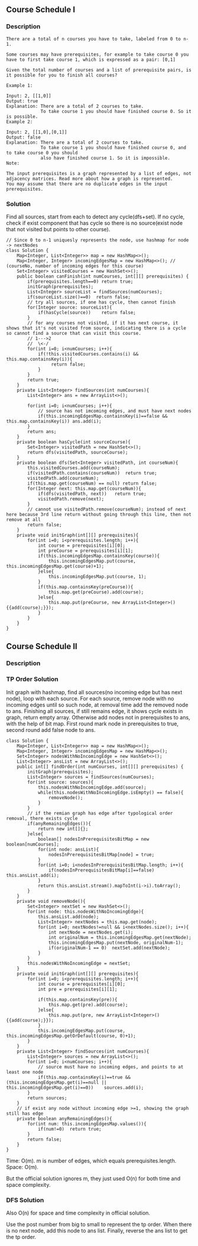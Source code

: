 ##  Course Schedule I
### Description

```
There are a total of n courses you have to take, labeled from 0 to n-1.

Some courses may have prerequisites, for example to take course 0 you have to first take course 1, which is expressed as a pair: [0,1]

Given the total number of courses and a list of prerequisite pairs, is it possible for you to finish all courses?

Example 1:

Input: 2, [[1,0]] 
Output: true
Explanation: There are a total of 2 courses to take. 
             To take course 1 you should have finished course 0. So it is possible.
Example 2:

Input: 2, [[1,0],[0,1]]
Output: false
Explanation: There are a total of 2 courses to take. 
             To take course 1 you should have finished course 0, and to take course 0 you should
             also have finished course 1. So it is impossible.
Note:

The input prerequisites is a graph represented by a list of edges, not adjacency matrices. Read more about how a graph is represented.
You may assume that there are no duplicate edges in the input prerequisites.
```

### Solution

Find all sources, start from each to detect any cycle(dfs+set). If no cycle, check if exist component that has cycle so there is no source(exist node that not visited but points to other course).


```
// Since 0 to n-1 uniquesly represents the node, use hashmap for node -> nextNodes
class Solution {
    Map<Integer, List<Integer>> map = new HashMap<>();
    Map<Integer, Integer> incomingEdgesMap = new HashMap<>(); // (courseNo, number of incoming edges for this course)
    Set<Integer> visitedCourses = new HashSet<>();
    public boolean canFinish(int numCourses, int[][] prerequisites) {
        if(prerequisites.length==0) return true;
        initGraph(prerequisites);
        List<Integer> sourceList = findSources(numCourses);
        if(sourceList.size()==0)  return false;
        // try all sources, if one has cycle, then cannot finish
        for(Integer source: sourceList){
            if(hasCycle(source))    return false;
        }
        // for any courses not visited, if it has next course, it shows that it's not visited from source, indicating there is a cycle so cannot find a source that can visit this course.
        // 1--->2
        //  \<-/
        for(int i=0; i<numCourses; i++){
            if(!this.visitedCourses.contains(i) && this.map.containsKey(i)){
                 return false;
            }
        }
        return true;
    }
    private List<Integer> findSources(int numCourses){
        List<Integer> ans = new ArrayList<>();
        
        for(int i=0; i<numCourses; i++){
            // source has not imcoming edges, and must have next nodes
            if(this.incomingEdgesMap.containsKey(i)==false && this.map.containsKey(i)) ans.add(i);
        }
        return ans;
    }
    private boolean hasCycle(int sourceCourse){
        Set<Integer> visitedPath = new HashSet<>();
        return dfs(visitedPath, sourceCourse);
    }
    private boolean dfs(Set<Integer> visitedPath, int courseNum){
        this.visitedCourses.add(courseNum);
        if(visitedPath.contains(courseNum))  return true;
        visitedPath.add(courseNum);
        if(this.map.get(courseNum) == null) return false;
        for(Integer next: this.map.get(courseNum)){
            if(dfs(visitedPath, next))   return true;
            visitedPath.remove(next);
        }
        // cannot use visitedPath.remove(courseNum); instead of next here because 3rd line return without going through this line, then not remove at all
        return false;
    }
    private void initGraph(int[][] prerequisites){
        for(int i=0; i<prerequisites.length; i++){
            int course = prerequisites[i][0];
            int preCourse = prerequisites[i][1];
            if(this.incomingEdgesMap.containsKey(course)){
                this.incomingEdgesMap.put(course, this.incomingEdgesMap.get(course)+1);
            }else{
                this.incomingEdgesMap.put(course, 1);
            }
            if(this.map.containsKey(preCourse)){
                this.map.get(preCourse).add(course);
            }else{
                this.map.put(preCourse, new ArrayList<Integer>(){{add(course);}});
            }
        }
    }
}
```


##  Course Schedule II

### Description

### TP Order Solution

Init graph with hashmap, find all sources(no incoming edge but has next node), loop with each source. For each source, remove node with no incoming edges until so such node, at removal time add the removed node to ans. Finishing all sources, if still remains edge, it shows cycle exists in graph, return empty array. Otherwise add nodes not in prerequisites to ans, with the help of bit map. First round mark node in prerequisites to true, second round add false node to ans.

```
class Solution {
    Map<Integer, List<Integer>> map = new HashMap<>();
    Map<Integer, Integer> incomingEdgesMap = new HashMap<>();
    Set<Integer> nodesWithNoIncomingEdge = new HashSet<>();
    List<Integer> ansList = new ArrayList<>();
    public int[] findOrder(int numCourses, int[][] prerequisites) {
        initGraph(prerequisites);
        List<Integer> sources = findSources(numCourses);
        for(int source: sources){
            this.nodesWithNoIncomingEdge.add(source);
            while(this.nodesWithNoIncomingEdge.isEmpty() == false){
                removeNode();
            }
        }
        // if the remian graph has edge after typological order removal, there exists cycle
        if(anyRemainingEdges()){
            return new int[]{};
        }else{
            boolean[] nodesInPrerequisitesBitMap = new boolean[numCourses];
            for(int node: ansList){
                nodesInPrerequisitesBitMap[node] = true;
            }
            for(int i=0; i<nodesInPrerequisitesBitMap.length; i++){
                if(nodesInPrerequisitesBitMap[i]==false)    this.ansList.add(i);
            }
            return this.ansList.stream().mapToInt(i->i).toArray();
        }
    }
    private void removeNode(){
        Set<Integer> nextSet = new HashSet<>();
        for(int node: this.nodesWithNoIncomingEdge){
            this.ansList.add(node);
            List<Integer> nextNodes = this.map.get(node);
            for(int i=0; nextNodes!=null && i<nextNodes.size(); i++){
                int nextNode = nextNodes.get(i);
                int originalNum = this.incomingEdgesMap.get(nextNode);
                this.incomingEdgesMap.put(nextNode, originalNum-1);
                if(originalNum-1 == 0)  nextSet.add(nextNode);
            }
        }
        this.nodesWithNoIncomingEdge = nextSet;
    }
    private void initGraph(int[][] prerequisites){
        for(int i=0; i<prerequisites.length; i++){
            int course = prerequisites[i][0];
            int pre = prerequisites[i][1];
            
            if(this.map.containsKey(pre)){
                this.map.get(pre).add(course);
            }else{
                this.map.put(pre, new ArrayList<Integer>(){{add(course);}});
            }
            this.incomingEdgesMap.put(course, this.incomingEdgesMap.getOrDefault(course, 0)+1);
        }
    }
    private List<Integer> findSources(int numCourses){
        List<Integer> sources = new ArrayList<>();
        for(int i=0; i<numCourses; i++){
            // source must have no incoming edges, and points to at least one node
            if(this.map.containsKey(i)==true && (this.incomingEdgesMap.get(i)==null || this.incomingEdgesMap.get(i)==0))    sources.add(i);
        }
        return sources;
    }
    // if exist any node without incoming edge >=1, showing the graph still has edge
    private boolean anyRemainingEdges(){
        for(int num: this.incomingEdgesMap.values()){
            if(num!=0)  return true;
        }
        return false;
    }
}
```

Time: O(m). m is number of edges, which equals prerequisites.length.
Space: O(m).

But the official solution ignores m, they just used O(n) for both time and space complexity.

### DFS Solution

Also O(n) for space and time complexity in official solution.

Use the post number from big to small to represent the tp order. When there is no next node, add this node to ans list. Finally, reverse the ans list to get the tp order.
